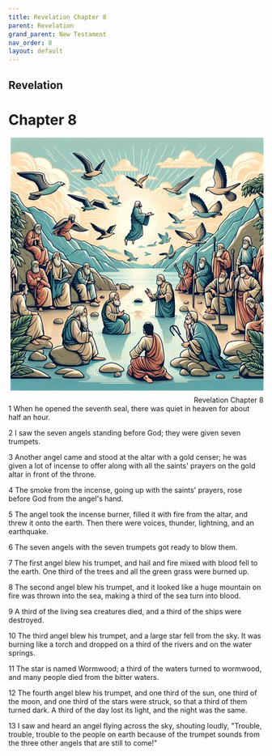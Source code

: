 ```yaml
---
title: Revelation Chapter 8
parent: Revelation
grand_parent: New Testament
nav_order: 8
layout: default
---
```


## Revelation

# Chapter 8

<div style="clear: both; text-align: right;">
    <img src="/assets/Image/Revelation/500/8.jpg" alt="Revelation Chapter 8" class="chapter-image" style="max-width: 100%; height: auto; float: right; margin: 0 0 10px 10px; padding-left: 10%;">
    <figcaption style="font-size: 14px;">Revelation Chapter 8</figcaption>
</div>
1 When he opened the seventh seal, there was quiet in heaven for about half an hour.

2 I saw the seven angels standing before God; they were given seven trumpets.

3 Another angel came and stood at the altar with a gold censer; he was given a lot of incense to offer along with all the saints' prayers on the gold altar in front of the throne.

4 The smoke from the incense, going up with the saints' prayers, rose before God from the angel's hand.

5 The angel took the incense burner, filled it with fire from the altar, and threw it onto the earth. Then there were voices, thunder, lightning, and an earthquake.

6 The seven angels with the seven trumpets got ready to blow them.

7 The first angel blew his trumpet, and hail and fire mixed with blood fell to the earth. One third of the trees and all the green grass were burned up.

8 The second angel blew his trumpet, and it looked like a huge mountain on fire was thrown into the sea, making a third of the sea turn into blood.

9 A third of the living sea creatures died, and a third of the ships were destroyed.

10 The third angel blew his trumpet, and a large star fell from the sky. It was burning like a torch and dropped on a third of the rivers and on the water springs.

11 The star is named Wormwood; a third of the waters turned to wormwood, and many people died from the bitter waters.

12 The fourth angel blew his trumpet, and one third of the sun, one third of the moon, and one third of the stars were struck, so that a third of them turned dark. A third of the day lost its light, and the night was the same.

13 I saw and heard an angel flying across the sky, shouting loudly, "Trouble, trouble, trouble to the people on earth because of the trumpet sounds from the three other angels that are still to come!"


